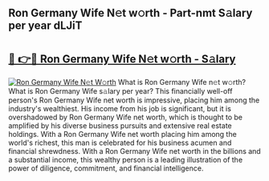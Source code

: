 ## Ron Germany Wife N𝚎t w𝚘rth - Part-nmt S𝚊lary per year dLJiT

# <h2><a href="http://gc3k07.nevu.top/?p=Ron+Germany+Wife">🔗 👉🔴 Ron Germany Wife N𝚎t w𝚘rth - S𝚊lary</a></h2>

[![Ron Germany Wife N𝚎t W𝚘rth](https://i.imgur.com/Oavwk0R.jpeg)](http://gc3k07.nevu.top/?p=Ron+Germany+Wife)
What is Ron Germany Wife n𝚎t w𝚘rth? What is Ron Germany Wife s𝚊lary per year?
This financially well-off person's Ron Germany Wife net worth is impressive, placing him among the industry's wealthiest. His income from his job is significant, but it is overshadowed by Ron Germany Wife net worth, which is thought to be amplified by his diverse business pursuits and extensive real estate holdings. With a Ron Germany Wife net worth placing him among the world's richest, this man is celebrated for his business acumen and financial shrewdness. With a Ron Germany Wife net worth in the billions and a substantial income, this wealthy person is a leading illustration of the power of diligence, commitment, and financial intelligence.
